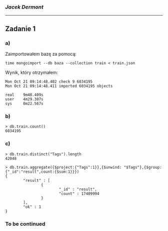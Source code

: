 ### *Jacek Dermont*

----

## Zadanie 1
### a)
Zaimportowałem bazę za pomocą:

```
time mongoimport --db baza --collection train < train.json
```

Wynik, który otrzymałem:
```
Mon Oct 21 09:14:48.402 check 9 6034195
Mon Oct 21 09:14:48.411 imported 6034195 objects

real    9m48.409s
user    4m29.307s
sys     0m22.567s
```

### b)
```
> db.train.count()
6034195
```

### c)
```
> db.train.distinct("Tags").length
42048
```

```
> db.train.aggregate({$project:{"Tags":1}},{$unwind: "$Tags"},{$group:{"_id":"result",count:{$sum:1}}})
{
        "result" : [
                {
                        "_id" : "result",
                        "count" : 17409994
                }
        ],
        "ok" : 1
}
```

### To be continued